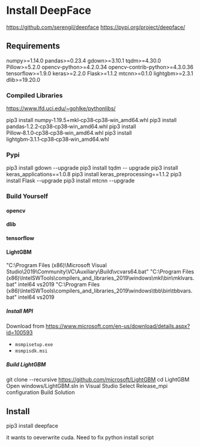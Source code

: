 # Install DeepFace

https://github.com/serengil/deepface 
https://pypi.org/project/deepface/

## Requirements

numpy>=1.14.0
pandas>=0.23.4
gdown>=3.10.1
tqdm>=4.30.0
Pillow>=5.2.0
opencv-python>=4.2.0.34
opencv-contrib-python>=4.3.0.36
tensorflow>=1.9.0
keras>=2.2.0
Flask>=1.1.2
mtcnn>=0.1.0
lightgbm>=2.3.1
dlib>=19.20.0

### Compiled Libraries
https://www.lfd.uci.edu/~gohlke/pythonlibs/  

pip3 install numpy‑1.19.5+mkl‑cp38‑cp38‑win_amd64.whl
pip3 install pandas‑1.2.2‑cp38‑cp38‑win_amd64.whl
pip3 install Pillow‑8.1.0‑cp38‑cp38‑win_amd64.whl
pip3 install lightgbm‑3.1.1‑cp38‑cp38‑win_amd64.whl

### Pypi
pip3 install gdown --upgrade
pip3 install tqdm -- upgrade
pip3 install keras_applications==1.0.8 
pip3 install keras_preprocessing==1.1.2 
pip3 install Flask --upgrade
pip3 install mtcnn --upgrade


### Build Yourself
#### opencv  
#### dlib  
#### tensorflow  

#### LightGBM
"C:\Program Files (x86)\Microsoft Visual Studio\2019\Community\VC\Auxiliary\Build\vcvars64.bat"
"C:\Program Files (x86)\IntelSWTools\compilers_and_libraries_2019\windows\mkl\bin\mklvars.bat" intel64 vs2019
"C:\Program Files (x86)\IntelSWTools\compilers_and_libraries_2019\windows\tbb\bin\tbbvars.bat" intel64 vs2019  
##### Install MPI
Download from https://www.microsoft.com/en-us/download/details.aspx?id=100593  
* `msmpisetup.exe`
* `msmpisdk.msi`
##### Build LightGBM
git clone --recursive https://github.com/microsoft/LightGBM
cd LightGBM
Open windows/LightGBM.sln in Visual Studio
Select Release_mpi configuration
Build Solution


## Install
pip3 install deepface

it wants to oeverwrite cuda. Need to fix python install script
